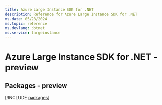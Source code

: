 ```yaml
---
title: Azure Large Instance SDK for .NET
description: Reference for Azure Large Instance SDK for .NET
ms.date: 05/28/2024
ms.topic: reference
ms.devlang: dotnet
ms.service: largeinstance
---
```

# Azure Large Instance SDK for .NET - preview
## Packages - preview
[!INCLUDE [packages](large-instance-index.md)]